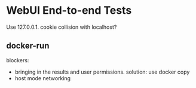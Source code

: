 # WebUI End-to-end Tests

Use 127.0.0.1. cookie collision with localhost?


## docker-run

blockers:

- bringing in the results and user permissions. solution: use docker copy
- host mode networking
